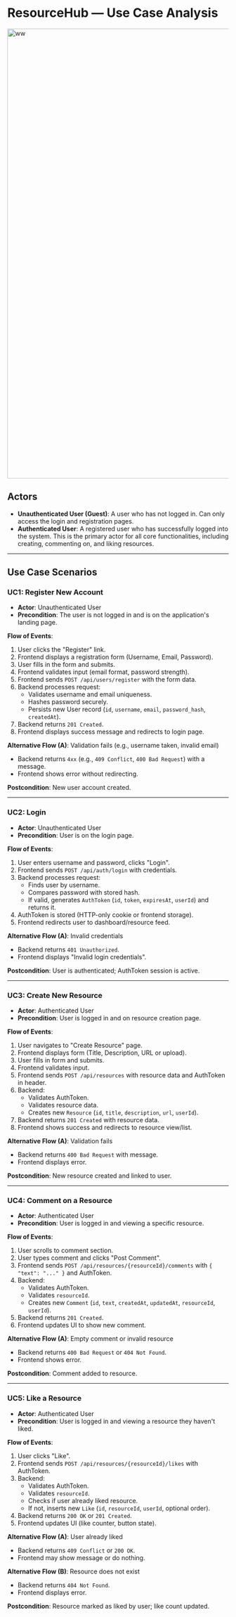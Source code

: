 # ResourceHub — Use Case Analysis
<img width="1024" height="1024" alt="ww" src="https://github.com/user-attachments/assets/c07b0bf4-7bb0-46ee-8e54-5b09a092f86e" />

## Actors

- **Unauthenticated User (Guest)**: A user who has not logged in. Can only access the login and registration pages.  
- **Authenticated User**: A registered user who has successfully logged into the system. This is the primary actor for all core functionalities, including creating, commenting on, and liking resources.

---

## Use Case Scenarios

### UC1: Register New Account
- **Actor**: Unauthenticated User  
- **Precondition**: The user is not logged in and is on the application's landing page.  

**Flow of Events**:
1. User clicks the "Register" link.  
2. Frontend displays a registration form (Username, Email, Password).  
3. User fills in the form and submits.  
4. Frontend validates input (email format, password strength).  
5. Frontend sends `POST /api/users/register` with the form data.  
6. Backend processes request:
   - Validates username and email uniqueness.  
   - Hashes password securely.  
   - Persists new User record (`id`, `username`, `email`, `password_hash`, `createdAt`).  
7. Backend returns `201 Created`.  
8. Frontend displays success message and redirects to login page.  

**Alternative Flow (A)**: Validation fails (e.g., username taken, invalid email)  
- Backend returns `4xx` (e.g., `409 Conflict`, `400 Bad Request`) with a message.  
- Frontend shows error without redirecting.  

**Postcondition**: New user account created.

---

### UC2: Login
- **Actor**: Unauthenticated User  
- **Precondition**: User is on the login page.  

**Flow of Events**:
1. User enters username and password, clicks "Login".  
2. Frontend sends `POST /api/auth/login` with credentials.  
3. Backend processes request:
   - Finds user by username.  
   - Compares password with stored hash.  
   - If valid, generates `AuthToken` (`id`, `token`, `expiresAt`, `userId`) and returns it.  
4. AuthToken is stored (HTTP-only cookie or frontend storage).  
5. Frontend redirects user to dashboard/resource feed.  

**Alternative Flow (A)**: Invalid credentials  
- Backend returns `401 Unauthorized`.  
- Frontend displays "Invalid login credentials".  

**Postcondition**: User is authenticated; AuthToken session is active.

---

### UC3: Create New Resource
- **Actor**: Authenticated User  
- **Precondition**: User is logged in and on resource creation page.  

**Flow of Events**:
1. User navigates to "Create Resource" page.  
2. Frontend displays form (Title, Description, URL or upload).  
3. User fills in form and submits.  
4. Frontend validates input.  
5. Frontend sends `POST /api/resources` with resource data and AuthToken in header.  
6. Backend:
   - Validates AuthToken.  
   - Validates resource data.  
   - Creates new `Resource` (`id`, `title`, `description`, `url`, `userId`).  
7. Backend returns `201 Created` with resource data.  
8. Frontend shows success and redirects to resource view/list.  

**Alternative Flow (A)**: Validation fails  
- Backend returns `400 Bad Request` with message.  
- Frontend displays error.  

**Postcondition**: New resource created and linked to user.

---

### UC4: Comment on a Resource
- **Actor**: Authenticated User  
- **Precondition**: User is logged in and viewing a specific resource.  

**Flow of Events**:
1. User scrolls to comment section.  
2. User types comment and clicks "Post Comment".  
3. Frontend sends `POST /api/resources/{resourceId}/comments` with `{ "text": "..." }` and AuthToken.  
4. Backend:
   - Validates AuthToken.  
   - Validates `resourceId`.  
   - Creates new `Comment` (`id`, `text`, `createdAt`, `updatedAt`, `resourceId`, `userId`).  
5. Backend returns `201 Created`.  
6. Frontend updates UI to show new comment.  

**Alternative Flow (A)**: Empty comment or invalid resource  
- Backend returns `400 Bad Request` or `404 Not Found`.  
- Frontend shows error.  

**Postcondition**: Comment added to resource.

---

### UC5: Like a Resource
- **Actor**: Authenticated User  
- **Precondition**: User is logged in and viewing a resource they haven't liked.  

**Flow of Events**:
1. User clicks "Like".  
2. Frontend sends `POST /api/resources/{resourceId}/likes` with AuthToken.  
3. Backend:
   - Validates AuthToken.  
   - Validates `resourceId`.  
   - Checks if user already liked resource.  
   - If not, inserts new `Like` (`id`, `resourceId`, `userId`, optional order).  
4. Backend returns `200 OK` or `201 Created`.  
5. Frontend updates UI (like counter, button state).  

**Alternative Flow (A)**: User already liked  
- Backend returns `409 Conflict` or `200 OK`.  
- Frontend may show message or do nothing.  

**Alternative Flow (B)**: Resource does not exist  
- Backend returns `404 Not Found`.  
- Frontend displays error.  

**Postcondition**: Resource marked as liked by user; like count updated.
